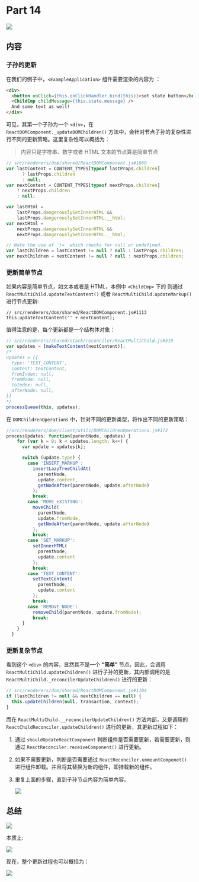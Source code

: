 # Part 14

![](https://rawgit.com/Bogdan-Lyashenko/Under-the-hood-ReactJS/master/stack/images/14/part-14.svg)

## 内容

### 子孙的更新

在我们的例子中，`<ExampleApplication>` 组件需要渲染的内容为 ：

```html
<div>
  <button onClick={this.onClickHandler.bind(this)}>set state button</button>
  <ChildCmp childMessage={this.state.message} />
  And some text as well!
</div>
```

可见，其第一个子孙为一个 `<div>`，在 `ReactDOMComponent._updateDOMChildren()` 方法中，会针对节点子孙的复杂性进行不同的更新策略。这里复杂性可以概括为：

>  内容只是字符串、数字或者 HTML 文本的节点算是简单节点

```js
// src/renderers/dom/shared/ReactDOMComponent.js#1080
var lastContent = CONTENT_TYPES[typeof lastProps.children]
      ? lastProps.children
      : null;
var nextContent = CONTENT_TYPES[typeof nextProps.children]
	? nextProps.children
	: null;

var lastHtml =
    lastProps.dangerouslySetInnerHTML &&
    lastProps.dangerouslySetInnerHTML.__html;
var nextHtml =
    nextProps.dangerouslySetInnerHTML &&
    nextProps.dangerouslySetInnerHTML.__html;

// Note the use of `!=` which checks for null or undefined.
var lastChildren = lastContent != null ? null : lastProps.children;
var nextChildren = nextContent != null ? null : nextProps.children;
```

### 更新简单节点

如果内容是简单节点，如文本或者是 HTML，本例中 `<ChildCmp>` 下的  则通过 `ReactMultiChild.updateTextContent()` 或者 `ReactMultiChild.updateMarkup()` 进行节点更新:

```JS
// src/renderers/dom/shared/ReactDOMComponent.js#1113
this.updateTextContent('' + nextContent);
```

值得注意的是，每个更新都是一个结构体对象：

```js
// src/renderers/shared/stack/reconciler/ReactMultiChild.js#319
var updates = [makeTextContent(nextContent)];
/* 
updates = [{
  type: 'TEXT_CONTENT',
  content: textContent,
  fromIndex: null,
  fromNode: null,
  toIndex: null,
  afterNode: null,
}]
*/
processQueue(this, updates);
```

在 `DOMChildrenOperations` 中，针对不同的更新类型，将作出不同的更新策略：

```js
//src/renderers/dom/client/utils/DOMChildrenOperations.js#172
processUpdates: function(parentNode, updates) {
    for (var k = 0; k < updates.length; k++) {
      var update = updates[k];

      switch (update.type) {
        case 'INSERT_MARKUP':
          insertLazyTreeChildAt(
            parentNode,
            update.content,
            getNodeAfter(parentNode, update.afterNode)
          );
          break;
        case 'MOVE_EXISTING':
          moveChild(
            parentNode,
            update.fromNode,
            getNodeAfter(parentNode, update.afterNode)
          );
          break;
        case 'SET_MARKUP':
          setInnerHTML(
            parentNode,
            update.content
          );
          break;
        case 'TEXT_CONTENT':
          setTextContent(
            parentNode,
            update.content
          );
          break;
        case 'REMOVE_NODE':
          removeChild(parentNode, update.fromNode);
          break;
      }
    }
  }
```



### 更新复杂节点

看到这个 `<div>` 的内容，显然其不是一个 **“简单”** 节点。因此，会调用 `ReactMultiChild.updateChildren()` 进行子孙的更新，其内部调用的是 `ReactMultiChild._reconcilerUpdateChildren()` 进行的更新：

```js
// src/renderers/dom/shared/ReactDOMComponent.js#1104
if (lastChildren != null && nextChildren == null) {
  this.updateChildren(null, transaction, context);
}
```

而在 `ReactMultiChild.__reconcilerUpdateChildren()` 方法内部，又是调用的 `ReactChildReconciler.updateChildren()` 进行的更新，其更新过程如下：

1. 通过 `shouldUpdateReactComponent` 判断组件是否需要更新，若需要更新，则通过 `ReactReconciler.receiveComponent()` 进行更新。

2. 如果不需要更新，判断是否需要通过 `ReactReconciler.unmountComponet()` 进行组件卸载。并且将其替换为新的组件，即挂载新的组件。

3. 重复上面的步骤，直到子孙节点内容为简单内容。

   ![](https://rawgit.com/Bogdan-Lyashenko/Under-the-hood-ReactJS/master/stack/images/14/children-update.svg)



## 总结

![](https://rawgit.com/Bogdan-Lyashenko/Under-the-hood-ReactJS/master/stack/images/14/part-14-B.svg)

本质上:

![](https://rawgit.com/Bogdan-Lyashenko/Under-the-hood-ReactJS/master/stack/images/14/part-14-C.svg)

现在，整个更新过程也可以概括为：

![](https://rawgit.com/Bogdan-Lyashenko/Under-the-hood-ReactJS/master/stack/images/14/updating-parts-C.svg)